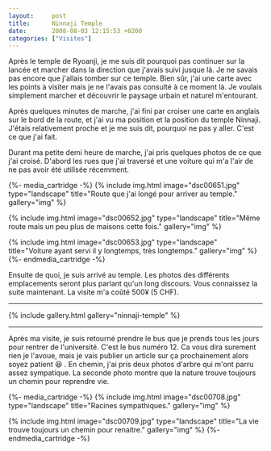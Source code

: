 ```yaml
---
layout:     post
title:      Ninnaji Temple
date:       2008-08-03 12:15:53 +0200
categories: ["Visites"]
---
```


Après le temple de Ryoanji, je me suis dit pourquoi pas continuer sur la lancée et marcher dans la direction que
j'avais suivi jusque là. Je ne savais pas encore que j'allais tomber sur ce temple. Bien sûr, j'ai une carte avec
les points à visiter mais je ne l'avais pas consulté à ce moment là. Je voulais simplement marcher et découvrir le
paysage urbain et naturel m'entourant.

<!--more-->

Après quelques minutes de marche, j'ai fini par croiser une carte en anglais sur le bord de la route, et j'ai vu ma
position et la position du temple Ninnaji. J'étais relativement proche et je me suis dit, pourquoi ne pas y aller.
C'est ce que j'ai fait.

Durant ma petite demi heure de marche, j'ai pris quelques photos de ce que j'ai croisé. D'abord les rues que j'ai
traversé et une voiture qui m'a l'air de ne pas avoir été utilisée récemment.

{%- media_cartridge -%}
{% include img.html
    image="dsc00651.jpg"
    type="landscape"
    title="Route que j'ai longé pour arriver au temple."
    gallery="img"
%}

{% include img.html
    image="dsc00652.jpg"
    type="landscape"
    title="Même route mais un peu plus de maisons cette fois."
    gallery="img"
%}

{% include img.html
    image="dsc00653.jpg"
    type="landscape"
    title="Voiture ayant servi il y longtemps, très longtemps."
    gallery="img"
%}
{%- endmedia_cartridge -%}

Ensuite de quoi, je suis arrivé au temple. Les photos des différents emplacements seront plus parlant qu'un long
discours. Vous connaissez la suite maintenant. La visite m'a coûté 500¥ (5 CHF).

-----

{% include gallery.html gallery="ninnaji-temple" %}

-----

Après ma visite, je suis retourné prendre le bus que je prends tous les jours pour rentrer de l'université. C'est
le bus numéro 12. Ca vous dira surement rien je l'avoue, mais je vais publier un article sur ça prochainement alors
soyez patient :laughing: . En chemin, j'ai pris deux photos d'arbre qui m'ont parru assez sympatique. La seconde photo
montre que la nature trouve toujours un chemin pour reprendre vie.

{%- media_cartridge -%}
{% include img.html
    image="dsc00708.jpg"
    type="landscape"
    title="Racines sympathiques."
    gallery="img"
%}

{% include img.html
    image="dsc00709.jpg"
    type="landscape"
    title="La vie trouve toujours un chemin pour renaitre."
    gallery="img"
%}
{%- endmedia_cartridge -%}
